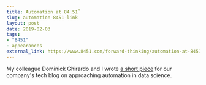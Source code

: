 ```yaml
---
title: Automation at 84.51˚
slug: automation-8451-link
layout: post
date: 2019-02-03
tags:
- "8451"
- appearances
external_link: https://www.8451.com/forward-thinking/automation-at-8451
---
```


My colleague Dominick Ghirardo and I wrote [a short piece](https://www.8451.com/forward-thinking/automation-at-8451) for our company's tech blog on approaching automation in data science.
